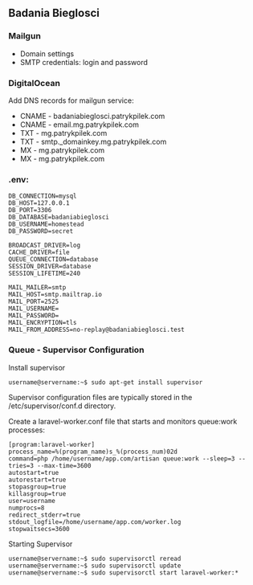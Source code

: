 ## Badania Bieglosci


### Mailgun

- Domain settings
- SMTP credentials: login and password

### DigitalOcean

Add DNS records for mailgun service:

- CNAME - badaniabieglosci.patrykpilek.com
- CNAME - email.mg.patrykpilek.com
- TXT - mg.patrykpilek.com
- TXT - smtp._domainkey.mg.patrykpilek.com
- MX - mg.patrykpilek.com
- MX - mg.patrykpilek.com

### .env:

```
DB_CONNECTION=mysql
DB_HOST=127.0.0.1
DB_PORT=3306
DB_DATABASE=badaniabieglosci
DB_USERNAME=homestead
DB_PASSWORD=secret

BROADCAST_DRIVER=log
CACHE_DRIVER=file
QUEUE_CONNECTION=database
SESSION_DRIVER=database
SESSION_LIFETIME=240

MAIL_MAILER=smtp
MAIL_HOST=smtp.mailtrap.io
MAIL_PORT=2525
MAIL_USERNAME=
MAIL_PASSWORD=
MAIL_ENCRYPTION=tls
MAIL_FROM_ADDRESS=no-replay@badaniabieglosci.test

```

### Queue - Supervisor Configuration

Install supervisor

```console
username@servername:~$ sudo apt-get install supervisor
```

Supervisor configuration files are typically stored in the /etc/supervisor/conf.d directory.

Create a laravel-worker.conf file that starts and monitors queue:work processes:

```editorconfig
[program:laravel-worker]
process_name=%(program_name)s_%(process_num)02d
command=php /home/username/app.com/artisan queue:work --sleep=3 --tries=3 --max-time=3600
autostart=true
autorestart=true
stopasgroup=true
killasgroup=true
user=username
numprocs=8
redirect_stderr=true
stdout_logfile=/home/username/app.com/worker.log
stopwaitsecs=3600
```

Starting Supervisor

```console
username@servername:~$ sudo supervisorctl reread
username@servername:~$ sudo supervisorctl update
username@servername:~$ sudo supervisorctl start laravel-worker:*
```

